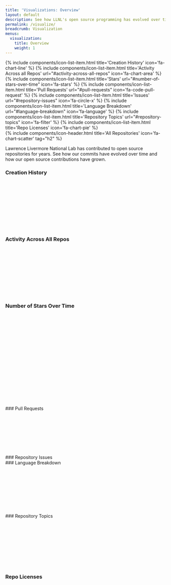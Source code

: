 ```yaml
---
title: 'Visualizations: Overview'
layout: default
description: See how LLNL's open source programming has evolved over time with a look at activity across Lab repos.
permalink: /visualize/
breadcrumb: Visualization
menus:
  visualization:
    title: Overview
    weight: 1
---
```


<link rel="stylesheet" type="text/css" href="/assets/css/visualize/graphstyle.css" />

<div class="col-12 col-xxl-2 d-none d-xxl-block pe-5 sticky-top jump-links float-start vh-100" id="llnl-side-container">
  <div class="nav pt-2 ps-3 sticky-top d-flex flex-column" aria-orientation="vertical">
    {% include components/icon-list-item.html title='Creation History' icon='fa-chart-line' %}
    {% include components/icon-list-item.html title='Activity Across all Repos' url="#activity-across-all-repos" icon='fa-chart-area' %}
    {% include components/icon-list-item.html title='Stars' url="#number-of-stars-over-time" icon='fa-stars' %}
    {% include components/icon-list-item.html title='Pull Requests' url="#pull-requests" icon='fa-code-pull-request' %}
    {% include components/icon-list-item.html title='Issues' url="#repository-issues" icon='fa-circle-x' %}
    {% include components/icon-list-item.html title='Language Breakdown' url="#language-breakdown" icon='fa-language' %}
    {% include components/icon-list-item.html title='Repository Topics' url="#repository-topics" icon='fa-filter' %}
    {% include components/icon-list-item.html title='Repo Licenses' icon='fa-chart-pie' %}
  </div>
</div>

<div class="container" markdown="1">
{% include components/icon-header.html title='All Repositories' icon='fa-chart-scatter' tag="h2" %}

Lawrence Livermore National Lab has contributed to open source repositories for years. See how our commits have evolved over time and how our open source contributions have grown.

<!-- Preset vis display areas -->
### Creation History

<div class="border-bottom-gradient-software-blue-green thin border-bottom-1 pb-5">
  <svg class="repoCreationHistory d-block mx-auto my-0"></svg>
</div>

### Activity Across All Repos

<div class="border-bottom-gradient-software-blue-green thin border-bottom-1 pb-5">
  <svg class="repoActivityChart d-block mx-auto my-0"></svg>
</div>

### Number of Stars Over Time

<div class="border-bottom-gradient-software-blue-green thin border-bottom-1 pb-5">
  <svg class="repoStarHistoryChart d-block mx-auto my-0"></svg>
</div>

<div class="row">
  <div class="col-12 col-md-6 border-bottom-gradient-software-blue-green thin border-bottom-1 pb-5" markdown="1">
### Pull Requests
<svg class="repoPulls"></svg>
  </div>
  <div class="col-12 col-md-6 border-bottom-gradient-software-blue-green thin border-bottom-1 pb-5" markdown="1">
### Repository Issues
<svg class="repoIssues"></svg>
  </div>
</div>

<div class="row">
  <div class="col-12 col-md-6 border-bottom-gradient-software-blue-green thin border-bottom-1 pb-5" markdown="1">
### Language Breakdown
<div class="text-center">
<svg class="languagePie"></svg>
</div>
  </div>
  <div class="col-12 col-md-6 border-bottom-gradient-software-blue-green thin border-bottom-1 pb-5" markdown="1">
### Repository Topics
<div class="text-center">
<svg class="topicCloud"></svg>
</div>
  </div>
</div>

### Repo Licenses

<svg class="licenseSunburst d-block mx-auto my-0"></svg>

</div>

<!-- Load basic D3 and helper scripts -->
<script src="/assets/js/libs/d3.js" charset="UTF-8"></script>
<script type="text/javascript" src="/assets/js/libs/d3-tip.js"></script>
<script type="text/javascript" src="/assets/js/libs/d3.layout.cloud.js"></script>
<script type="text/javascript" src="/assets/js/libs/d3-simple-slider.min.js"></script>
<script type="text/javascript" src="/assets/js/visualize/helpers.js"></script>

<!-- Load drawing JS -->
<script type="text/javascript" src="/assets/js/visualize/line_repoCreationHistory.js"></script>
<script type="text/javascript" src="/assets/js/visualize/line_repoActivityExplore.js"></script>
<script type="text/javascript" src="/assets/js/visualize/scatter_repoPulls.js"></script>
<script type="text/javascript" src="/assets/js/visualize/scatter_repoIssues.js"></script>
<script type="text/javascript" src="/assets/js/visualize/pie_languageExplore.js"></script>
<script type="text/javascript" src="/assets/js/visualize/cloud_topics.js"></script>
<script type="text/javascript" src="/assets/js/visualize/sunburst_licenses.js"></script>
<script type="text/javascript" src="/assets/js/visualize/line_repoStarHistoryExplore.js"></script>

<script>
    // GiHub Data Directory
    var ghDataDir = '/visualize/github-data';
    // Global chart standards
    var stdTotalWidth = 500,
        stdTotalHeight = 400;
    var stdMargin = { top: 40, right: 40, bottom: 40, left: 40 },
        stdWidth = stdTotalWidth - stdMargin.left - stdMargin.right,
        stdHeight = stdTotalHeight - stdMargin.top - stdMargin.bottom,
        stdMaxBuffer = 1.07;
    var stdDotRadius = 4,
        stdLgndDotRadius = 5,
        stdLgndSpacing = 20;
    // Call draw functions
    window.addEventListener('load', function() {
        draw_line_repoCreationHistory('repoCreationHistory');
        draw_line_repoActivity('repoActivityChart');
        draw_scatter_repoPulls('repoPulls');
        draw_scatter_repoIssues('repoIssues');
        draw_pie_language('languagePie');
        draw_cloud_topics('topicCloud');
        draw_sunburst_licenses('licenseSunburst');
        draw_line_repoStarHistory('repoStarHistoryChart');
    });
</script>
